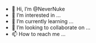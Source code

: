 - 👋 Hi, I’m @NeverNuke
- 👀 I’m interested in ...
- 🌱 I’m currently learning ...
- 💞️ I’m looking to collaborate on ...
- 📫 How to reach me ...

<!---
NeverNuke/NeverNuke is a ✨ special ✨ repository because its `README.md` (this file) appears on your GitHub profile.
You can click the Preview link to take a look at your changes.
--->
